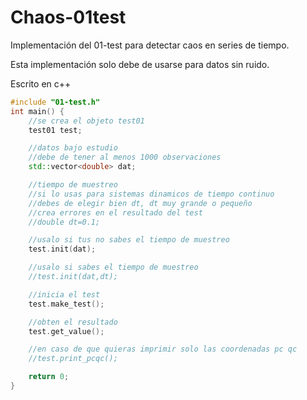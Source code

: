 # Chaos-01test
Implementación del 01-test para detectar caos en series de tiempo.

Esta implementación solo debe de usarse para datos sin ruido.

Escrito en c++

```cpp
#include "01-test.h"
int main() {
    //se crea el objeto test01
    test01 test; 

    //datos bajo estudio
    //debe de tener al menos 1000 observaciones
    std::vector<double> dat;     

    //tiempo de muestreo
    //si lo usas para sistemas dinamicos de tiempo continuo
    //debes de elegir bien dt, dt muy grande o pequeño
    //crea errores en el resultado del test
    //double dt=0.1; 

    //usalo si tus no sabes el tiempo de muestreo
    test.init(dat);

    //usalo si sabes el tiempo de muestreo
    //test.init(dat,dt);

    //inicia el test
    test.make_test();

    //obten el resultado
    test.get_value();

    //en caso de que quieras imprimir solo las coordenadas pc qc
    //test.print_pcqc();

    return 0;
}
```